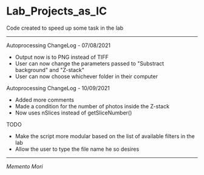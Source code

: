 # Lab_Projects_as_IC

Code created to speed up some task in the lab

-------------------------------------------------------------------------------------

Autoprocessing ChangeLog - 07/08/2021

 - Output now is to PNG instead of TIFF
 - User can now change the parameters passed to "Substract background" and "Z-stack"
 - User can now choose whichever folder in their computer

Autoprocessing ChangeLog - 10/09/2021

 - Added more comments
 - Made a condition for the number of photos inside the Z-stack
 - Now uses nSlices instead of getSliceNumber()

TODO

 - Make the script more modular based on the list of available filters in the lab
 - Allow the user to type the file name he so desires

-------------------------------------------------------------------------------------



_Memento Mori_
